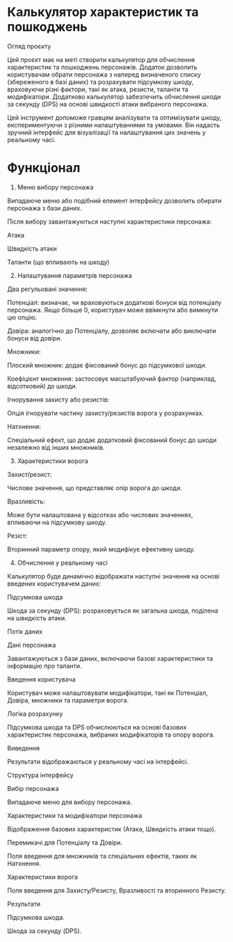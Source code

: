 # Калькулятор характеристик та пошкоджень

  Огляд проєкту
  
  Цей проєкт має на меті створити калькулятор для обчислення характеристик та пошкоджень персонажів. Додаток дозволить користувачам обрати персонажа з наперед визначеного списку (збереженого в базі даних) та розрахувати підсумкову шкоду, враховуючи різні фактори, такі як атака, резисти, таланти та модифікатори. Додатково калькулятор забезпечить обчислення шкоди за секунду (DPS) на основі швидкості атаки вибраного персонажа.
  
  Цей інструмент допоможе гравцям аналізувати та оптимізувати шкоду, експериментуючи з різними налаштуваннями та умовами. Він надасть зручний інтерфейс для візуалізації та налаштування цих значень у реальному часі.

# Функціонал

1. Меню вибору персонажа
  
  Випадаюче меню або подібний елемент інтерфейсу дозволить обирати персонажа з бази даних.
  
  Після вибору завантажуються наступні характеристики персонажа:
  
  Атака
  
  Швидкість атаки
  
  Таланти (що впливають на шкоду)

2. Налаштування параметрів персонажа

  Два регульовані значення:
  
  Потенціал: визначає, чи враховуються додаткові бонуси від потенціалу персонажа. Якщо більше 0, користувач може ввімкнути або вимкнути цю опцію.
  
  Довіра: аналогічно до Потенціалу, дозволяє включати або виключати бонуси від довіри.
  
  Множники:
  
  Плоский множник: додає фіксований бонус до підсумкової шкоди.
  
  Коефіцієнт множення: застосовує масштабуючий фактор (наприклад, відсотковий) до шкоди.
  
  Ігнорування захисту або резистів:
  
  Опція ігнорувати частину захисту/резистів ворога у розрахунках.
  
  Натхнення:
  
  Спеціальний ефект, що додає додатковий фіксований бонус до шкоди незалежно від інших множників.

3. Характеристики ворога

  Захист/резист:
  
  Числове значення, що представляє опір ворога до шкоди.
  
  Вразливість:
  
  Може бути налаштована у відсотках або числових значеннях, впливаючи на підсумкову шкоду.
  
  Резіст:
  
  Вторинний параметр опору, який модифікує ефективну шкоду.

4. Обчислення у реальному часі

  Калькулятор буде динамічно відображати наступні значення на основі введених користувачем даних:

Підсумкова шкода

Шкода за секунду (DPS): розраховується як загальна шкода, поділена на швидкість атаки.

  Потік даних

Дані персонажа

Завантажуються з бази даних, включаючи базові характеристики та інформацію про таланти.

Введення користувача

Користувач може налаштовувати модифікатори, такі як Потенціал, Довіра, множники та параметри ворога.

  Логіка розрахунку

Підсумкова шкода та DPS обчислюються на основі базових характеристик персонажа, вибраних модифікаторів та опору ворога.

Виведення

Результати відображаються у реальному часі на інтерфейсі.

  Структура інтерфейсу

Вибір персонажа

  Випадаюче меню для вибору персонажа.

Характеристики та модифікатори персонажа

  Відображення базових характеристик (Атака, Швидкість атаки тощо).
  
  Перемикачі для Потенціалу та Довіри.

  Поля введення для множників та спеціальних ефектів, таких як Натхнення.

Характеристики ворога

  Поля введення для Захисту/Резисту, Вразливості та вторинного Резисту.

Результати

  Підсумкова шкода.
  
  Шкода за секунду (DPS).
